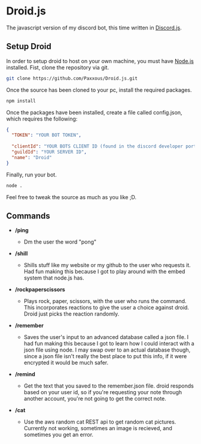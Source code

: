 # Droid.js

The javascript version of my discord bot, this time written in [Discord.js](https://discord.js.org/).

## Setup Droid

In order to setup droid to host on your own machine, you must have [Node.js](https://nodejs.org/) installed. Fist, clone the repository via git.

```sh
git clone https://github.com/Paxxous/Droid.js.git
```

Once the source has been cloned to your pc, install the required packages.

```sh
npm install
```

Once the packages have been installed, create a file called config.json, which requires the following:

```json
{
  "TOKEN": "YOUR BOT TOKEN",
  
  "clientId": "YOUR BOTS CLIENT ID (found in the discord developer portal)",
  "guildId": "YOUR SERVER ID",
  "name": "Droid"
}
```

Finally, run your bot.

```sh
node .
```

Feel free to tweak the source as much as you like ;D.

## Commands

* **/ping**
  * Dm the user the word "pong"

* **/shill**
  * Shills stuff like my website or my github to the user who requests it. Had fun making this because I got to play around with the embed system that node.js has.

* **/rockpaperscissors**
  * Plays rock, paper, scissors, with the user who runs the command. This incorporates reactions to give the user a choice against droid. Droid just picks the reaction randomly.

* **/remember**
  * Saves the user's input to an advanced database called a json file. I had fun making this because I got to learn how I could interact with a json file using node. I may swap over to an actual database though, since a json file isn't really the best place to put this info, if it were encrypted it would be much safer.

* **/remind**
  * Get the text that you saved to the remember.json file. droid responds based on your user id, so if you're requesting your note through another account, you're not going to get the correct note.

* **/cat**
  * Use the aws random cat REST api to get random cat pictures. Currently not working, sometimes an image is recieved, and sometimes you get an error.